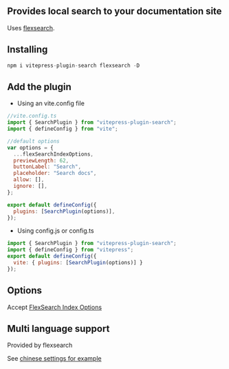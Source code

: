 ## Provides local search to your documentation site

Uses [flexsearch](https://github.com/nextapps-de/flexsearch).

## Installing

```js
npm i vitepress-plugin-search flexsearch -D
```

## Add the plugin

- Using an vite.config file
```js
//vite.config.ts
import { SearchPlugin } from "vitepress-plugin-search";
import { defineConfig } from "vite";

//default options
var options = {
  ...flexSearchIndexOptions,
  previewLength: 62,
  buttonLabel: "Search",
  placeholder: "Search docs",
  allow: [],
  ignore: [],
};

export default defineConfig({
  plugins: [SearchPlugin(options)],
});
```

- Using config.js or config.ts
```js
import { SearchPlugin } from "vitepress-plugin-search";
import { defineConfig } from "vitepress";
export default defineConfig({
  vite: { plugins: [SearchPlugin(options)] }
});
```

## Options

Accept [FlexSearch Index Options](https://github.com/nextapps-de/flexsearch#options)

## Multi language support

Provided by flexsearch  
  
See [chinese settings for example](https://github.com/xinlanlan/vitepress-plugin-search/issues/11)
